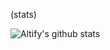 (stats)

![Altify's github stats](https://github-readme-stats.vercel.app/api?username=altify-development)
